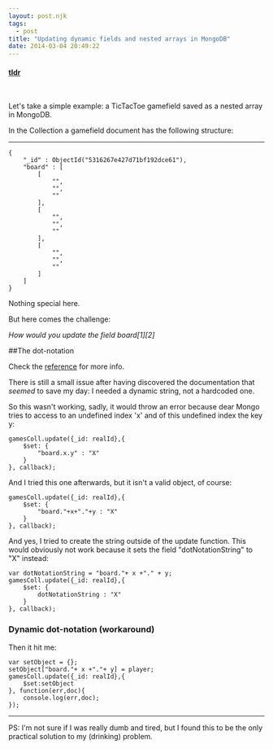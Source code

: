 ```yaml
---
layout: post.njk
tags:
  - post
title: "Updating dynamic fields and nested arrays in MongoDB"
date: 2014-03-04 20:49:22
---
```


<h4>
	<a href="#tldr" class="info">tldr</a>
</h4>
<br/>

Let's take a simple example: a TicTacToe gamefield saved as a nested array in MongoDB.

In the Collection a gamefield document has the following structure:

__________________

```
{
	"_id" : ObjectId("5316267e427d71bf192dce61"),
	"board" : [
		[
			"",
			"",
			""
		],
		[
			"",
			"",
			""
		],
		[
			"",
			"",
			""
		]
	]
}
```

Nothing special here.

But here comes the challenge:

*How would you update the field board[1][2]*

##The dot-notation

Check the [reference](http://docs.mongodb.org/manual/core/document/#dot-notation) for more info.

There is still a small issue after having discovered the documentation that *seemed* to save my day: I needed a dynamic string, not a hardcoded one.

So this wasn't working, sadly, it would throw an error because dear Mongo tries to access to an undefined index 'x' and of this undefined index the key y:

```
gamesColl.update({_id: realId},{
	$set: {
		"board.x.y" : "X"
	}
}, callback);
```

And I tried this one afterwards, but it isn't a valid object, of course:

```
gamesColl.update({_id: realId},{
	$set: {
		"board."+x+"."+y : "X"
	}
}, callback);
```

And yes, I tried to create the string outside of the update function. This would obviously not work because it sets the field "dotNotationString" to "X" instead:

```
var dotNotationString = "board."+ x +"." + y;
gamesColl.update({_id: realId},{
	$set: {
		dotNotationString : "X"
	}
}, callback);
```

<h3 id="tldr">Dynamic dot-notation (workaround)</h3>

Then it hit me:

```
var setObject = {};
setObject["board."+ x +"."+ y] = player;
gamesColl.update({_id: realId},{
	$set:setObject
}, function(err,doc){
	console.log(err,doc);
});

```


---

PS: I'm not sure if I was really dumb and tired, but I found this to be the only practical solution to my (drinking) problem.
